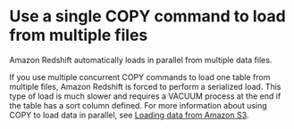 # Use a single COPY command to load from multiple files<a name="c_best-practices-single-copy-command"></a>

Amazon Redshift automatically loads in parallel from multiple data files\.

If you use multiple concurrent COPY commands to load one table from multiple files, Amazon Redshift is forced to perform a serialized load\. This type of load is much slower and requires a VACUUM process at the end if the table has a sort column defined\. For more information about using COPY to load data in parallel, see [Loading data from Amazon S3](t_Loading-data-from-S3.md)\.